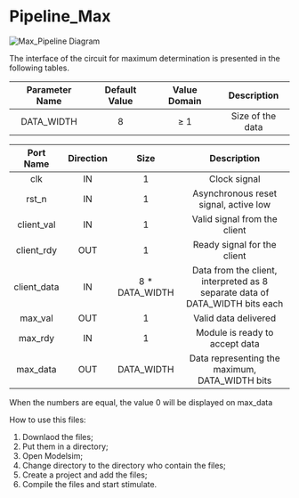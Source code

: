 # Pipeline_Max

![Max_Pipeline Diagram](https://github.com/ElTheScreeps/Pipeline_Max/assets/115155585/1910d74b-3376-4778-8ab5-5497227f8344)

The interface of the circuit for maximum determination is presented in the following tables.

| Parameter Name            | Default Value | Value Domain  | Description                                                                    |
|           :---:           |     :---:     |    :---:      |                                     :---:                                      |
| DATA_WIDTH                | 8             | ≥ 1           | Size of the data                                                               |

| Port Name                 | Direction     | Size          | Description                                                                    |
|           :---:           |     :---:     |    :---:      |                                     :---:                                      |
| clk                       | IN            | 1             | Clock signal                                                                   |
| rst_n                     | IN            | 1             | Asynchronous reset signal, active low                                          |
| client_val                | IN            | 1             | Valid signal from the client                                                   |
| client_rdy                | OUT           | 1             | Ready signal for the client                                                    |
| client_data               | IN            | 8 * DATA_WIDTH| Data from the client, interpreted as 8 separate data of DATA_WIDTH bits each   |
| max_val                   | OUT           | 1             | Valid data delivered                                                           |
| max_rdy                   | IN            | 1             | Module is ready to accept data                                                 |
| max_data                  | OUT           | DATA_WIDTH    | Data representing the maximum, DATA_WIDTH bits                                 |

When the numbers are equal, the value 0 will be displayed on max_data

How to use this files:

1. Downlaod the files;
2. Put them in a directory;
3. Open Modelsim;
4. Change directory to the directory who contain the files;
5. Create a project and add the files;
6. Compile the files and start stimulate.
